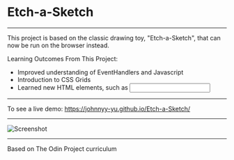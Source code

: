 # Etch-a-Sketch
--------------------

This project is based on the classic drawing toy, "Etch-a-Sketch", that can now be run on the browser instead.

Learning Outcomes From This Project:
- Improved understanding of EventHandlers and Javascript
- Introduction to CSS Grids
- Learned new HTML elements, such as <input>

---------------------

To see a live demo: https://johnnyy-yu.github.io/Etch-a-Sketch/

----------------------

![Screenshot](https://user-images.githubusercontent.com/93222500/144723630-9242f49e-2752-4251-9c10-48c521fe8849.png)

----------------------

Based on The Odin Project curriculum
